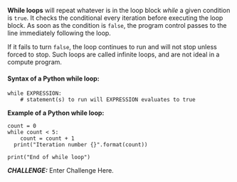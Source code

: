 **While loops** will repeat whatever is in the loop block *while* a given condition is `true`. It checks the conditional every iteration before executing the loop block. As soon as the condition is `false`, the program control passes to the line immediately following the loop.

If it fails to turn `false`, the loop continues to run and will not stop unless forced to stop. Such loops are called infinite loops, and are not ideal in a compute program.

#### Syntax of a Python while loop:
```
while EXPRESSION:
	# statement(s) to run will EXPRESSION evaluates to true
```

**Example of a Python while loop:**
```
count = 0
while count < 5:
	count = count + 1
  print("Iteration number {}".format(count))

print("End of while loop")
```

***CHALLENGE:*** Enter Challenge Here.